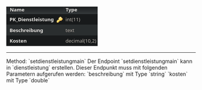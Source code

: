 ![Database Image of Table dienstleistung](../img/setdienstleistungmain.png)

<hr>
Method: `setdienstleistungmain`
Der Endpoint `setdienstleistungmain` kann in `dienstleistung` erstellen.
Dieser Endpunkt muss mit folgenden Parametern aufgerufen werden:
`beschreibung` mit Type `string`
`kosten` mit Type `double`